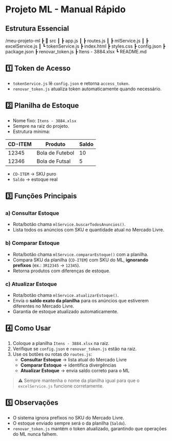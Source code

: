 # Projeto ML - Manual Rápido

## Estrutura Essencial

/meu-projeto-ml
 ┣ 📂 src
 ┃ ┣ app.js
 ┃ ┣ routes.js
 ┃ ┣ mlService.js
 ┃ ┣ excelService.js
 ┃ ┗ tokenService.js
 ┣ index.html
 ┣ styles.css
 ┣ config.json
 ┣ package.json
 ┣ renovar_token.js
 ┣ Itens - 3884.xlsx
 ┗ README.md

## 1️⃣ Token de Acesso
- `tokenService.js` lê `config.json` e retorna `access_token`.
- `renovar_token.js` atualiza token automaticamente quando necessário.

## 2️⃣ Planilha de Estoque
- Nome fixo: `Itens - 3884.xlsx`  
- Sempre na raiz do projeto.  
- Estrutura mínima:

| CD-ITEM | Produto          | Saldo |
|---------|----------------|-------|
| 12345   | Bola de Futebol | 10    |
| 12346   | Bola de Futsal  | 5     |

- `CD-ITEM` → SKU puro  
- `Saldo` → estoque real

## 3️⃣ Funções Principais

### a) Consultar Estoque
- Rota/botão chama `mlService.buscarTodosAnuncios()`.
- Lista todos os anúncios com SKU e quantidade atual no Mercado Livre.

### b) Comparar Estoque
- Rota/botão chama `mlService.compararEstoque()` com a planilha.
- Compara SKU da planilha (`CD-ITEM`) com SKU do ML, **ignorando prefixos** (ex.: `3R12345` → `12345`).  
- Retorna produtos com diferenças de estoque.

### c) Atualizar Estoque
- Rota/botão chama `mlService.atualizarEstoque()`.
- Envia o **saldo exato da planilha** para os anúncios que estiverem diferentes no Mercado Livre.
- Garantia de estoque atualizado automaticamente.

## 4️⃣ Como Usar
1. Coloque a planilha `Itens - 3884.xlsx` na raiz.  
2. Verifique se `config.json` e `renovar_token.js` estão na raiz.  
3. Use os botões ou rotas do `routes.js`:
   - **Consultar Estoque** → lista atual do Mercado Livre  
   - **Comparar Estoque** → identifica divergências  
   - **Atualizar Estoque** → envia saldo correto para o ML  

> ⚠️ Sempre mantenha o nome da planilha igual para que o `excelService.js` funcione corretamente.

## 5️⃣ Observações
- O sistema ignora prefixos no SKU do Mercado Livre.  
- O estoque enviado sempre será o da planilha (`Saldo`).  
- `renovar_token.js` mantém o token atualizado, garantindo que operações do ML nunca falhem.

